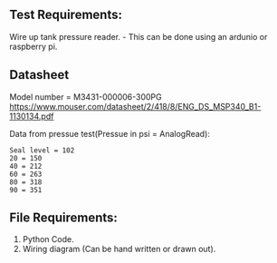 ## Test Requirements:
Wire up tank pressure reader. 
    - This can be done using an ardunio or raspberry pi.  
    
## Datasheet
Model number = M3431-000006-300PG   
https://www.mouser.com/datasheet/2/418/8/ENG_DS_MSP340_B1-1130134.pdf

Data from pressue test(Pressue in psi = AnalogRead):  
```
Seal level = 102  
20 = 150
40 = 212
60 = 263
80 = 318
90 = 351
```
## File Requirements:
1. Python Code.  
2. Wiring diagram (Can be hand written or drawn out).
